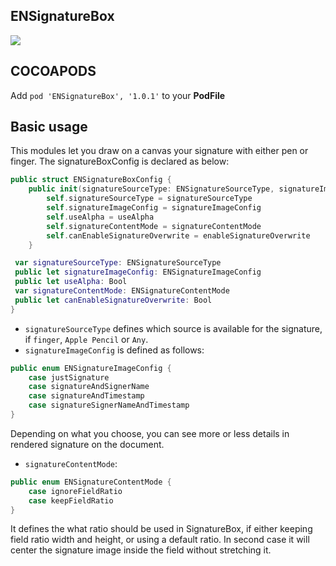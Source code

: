 ## ENSignatureBox

![](https://badgen.net/badge/stable/1.0.1/blue)

## COCOAPODS

Add `pod 'ENSignatureBox', '1.0.1'` to your **PodFile**

## Basic usage

This modules let you draw on a canvas your signature with either pen or finger. The signatureBoxConfig is declared as below:

```swift
public struct ENSignatureBoxConfig {
	public init(signatureSourceType: ENSignatureSourceType, signatureImageConfig: ENSignatureImageConfig, useAlpha: Bool, signatureContentMode: ENSignatureContentMode, enableSignatureOverwrite: Bool) {
		self.signatureSourceType = signatureSourceType
		self.signatureImageConfig = signatureImageConfig
		self.useAlpha = useAlpha
		self.signatureContentMode = signatureContentMode
		self.canEnableSignatureOverwrite = enableSignatureOverwrite
	}

 var signatureSourceType: ENSignatureSourceType
 public let signatureImageConfig: ENSignatureImageConfig
 public let useAlpha: Bool
 var signatureContentMode: ENSignatureContentMode
 public let canEnableSignatureOverwrite: Bool
}
```

- `signatureSourceType` defines which source is available for the signature, if `finger`, `Apple Pencil` or `Any`.
- `signatureImageConfig` is defined as follows:

```swift
public enum ENSignatureImageConfig {
	case justSignature
	case signatureAndSignerName
	case signatureAndTimestamp
	case signatureSignerNameAndTimestamp
}
```

Depending on what you choose, you can see more or less details in rendered signature on the document.

- `signatureContentMode`:

```swift
public enum ENSignatureContentMode {
	case ignoreFieldRatio
	case keepFieldRatio
}
```

It defines the what ratio should be used in SignatureBox, if either keeping field ratio width and height, or using a default ratio. In second case it will center the signature image inside the field without stretching it.
